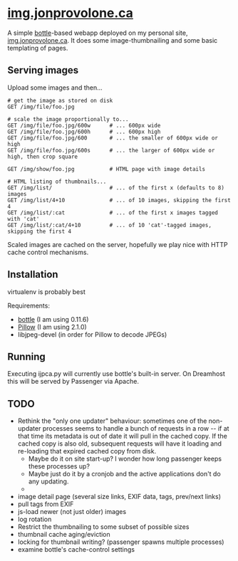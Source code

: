 [i.jp.ca]: http://img.jonprovolone.ca
[bottle]: http://bottlepy.org/
[pillow]: http://python-imaging.github.io/

[img.jonprovolone.ca][i.jp.ca]
==============================
A simple [bottle][bottle]-based webapp deployed on my personal
site, [img.jonprovolone.ca][i.jp.ca]. It does some image-thumbnailing and some
basic templating of pages.

Serving images
--------------
Upload some images and then...

    # get the image as stored on disk
    GET /img/file/foo.jpg

    # scale the image proportionally to...
    GET /img/file/foo.jpg/600w      # ... 600px wide
    GET /img/file/foo.jpg/600h      # ... 600px high
    GET /img/file/foo.jpg/600       # ... the smaller of 600px wide or high
    GET /img/file/foo.jpg/600s      # ... the larger of 600px wide or high, then crop square

    GET /img/show/foo.jpg           # HTML page with image details

    # HTML listing of thumbnails...
    GET /img/list/                  # ... of the first x (defaults to 8) images
    GET /img/list/4+10              # ... of 10 images, skipping the first 4
    GET /img/list/:cat              # ... of the first x images tagged with 'cat'
    GET /img/list/:cat/4+10         # ... of 10 'cat'-tagged images, skipping the first 4

Scaled images are cached on the server, hopefully we play nice with
HTTP cache control mechanisms.


Installation
------------
virtualenv is probably best

Requirements:
- [bottle][bottle] (I am using 0.11.6)
- [Pillow][pillow] (I am using 2.1.0)
- libjpeg-devel (in order for Pillow to decode JPEGs)

Running
-------
Executing ijpca.py will currently use bottle's built-in server. On
Dreamhost this will be served by Passenger via Apache.

TODO
----
- Rethink the "only one updater" behaviour: sometimes one of the non-updater
processes seems to handle a bunch of requests in a row -- if at that time its
metadata is out of date it will pull in the cached copy. If the cached copy is
also old, subsequent requests will have it loading and re-loading that
expired cached copy from disk.
    - Maybe do it on site start-up? I wonder how long passenger keeps these
    processes up?
    - Maybe just do it by a cronjob and the active applications don't do any
    updating.
    -
- image detail page (several size links, EXIF data, tags, prev/next links)
- pull tags from EXIF
- js-load newer (not just older) images
- log rotation
- Restrict the thumbnailing to some subset of possible sizes
- thumbnail cache aging/eviction
- locking for thumbnail writing? (passenger spawns multiple processes)
- examine bottle's cache-control settings
